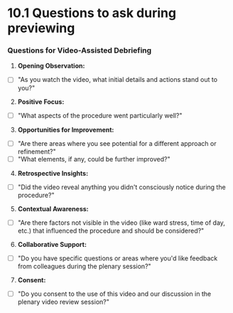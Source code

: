 # 10.1 Questions to ask during previewing

### **Questions for Video-Assisted Debriefing**

1. **Opening Observation:**

* [ ] "As you watch the video, what initial details and actions stand out to you?"

2. **Positive Focus:**

* [ ] "What aspects of the procedure went particularly well?"

3. **Opportunities for Improvement:**

* [ ] "Are there areas where you see potential for a different approach or refinement?"
* [ ] "What elements, if any, could be further improved?"

4. **Retrospective Insights:**

* [ ] "Did the video reveal anything you didn't consciously notice during the procedure?"

5. **Contextual Awareness:**

* [ ] "Are there factors not visible in the video (like ward stress, time of day, etc.) that influenced the procedure and should be considered?"

6. **Collaborative Support:**

* [ ] "Do you have specific questions or areas where you'd like feedback from colleagues during the plenary session?"

7. **Consent:**

* [ ] "Do you consent to the use of this video and our discussion in the plenary video review session?"
